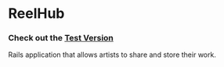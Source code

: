 # ReelHub
### Check out the [Test Version](https://reelhub.herokuapp.com)

Rails application that allows artists to share and store their work.
